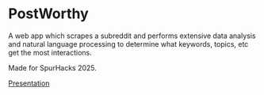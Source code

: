 # PostWorthy

A web app which scrapes a subreddit and performs extensive data analysis and natural language processing to determine what keywords, topics, etc get the most interactions.

Made for SpurHacks 2025.

[Presentation](https://drive.google.com/file/d/1xUyp2V62m1pnopmGOaotD_Y7G1oK4Ews/view?usp=sharing)
